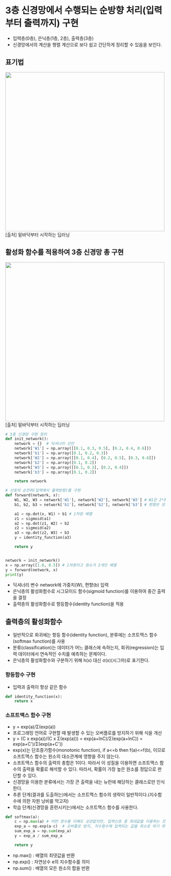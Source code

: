 # 3층 신경망에서 수행되는 순방향 처리(입력부터 출력까지) 구현
- 입력층(0층), 은닉층(1층, 2층), 출력층(3층)
- 신경망에서의 계산을 행렬 계산으로 보다 쉽고 간단하게 정리할 수 있음을 보인다.

## 표기법
<img src = "https://user-images.githubusercontent.com/59792046/114652037-10205200-9d20-11eb-80dc-741f703fe794.jpg" width = "500">
[출처] 밑바닥부터 시작하는 딥러닝

## 활성화 함수를 적용하여 3층 신경망 총 구현
<img src = "https://user-images.githubusercontent.com/59792046/114652474-e74c8c80-9d20-11eb-8c94-233fce9ae6dc.jpg" width = "500">
[출처] 밑바닥부터 시작하는 딥러닝


```python
# 3층 신경망 구현 정리
def init_network():
    network = {}  # 딕셔너리 선언
    network['W1'] = np.array([[0.1, 0.3, 0.5], [0.2, 0.4, 0.6]])
    network['b1'] = np.array([0.1, 0.2, 0.3])
    network['W2'] = np.array([[0.1, 0.4], [0.2, 0.5], [0.3, 0.6]])
    network['b2'] = np.array([0.1, 0.2])
    network['W3'] = np.array([[0.1, 0.3], [0.2, 0.4]])
    network['b3'] = np.array([0.1, 0.2])

    return network

# 신호의 순전파(입력에서 출력방향)를 구현
def forward(network, x):
    W1, W2, W3 = network['W1'], network['W2'], network['W3'] # W1은 2*3, W2는 3*2, W3는 2*2 행렬
    b1, b2, b3 = network['b1'], network['b2'], network['b3'] # 편향은 모두 1차원 배열

    a1 = np.dot(x, W1) + b1 # 1차원 배열
    z1 = sigmoid(a1)
    a2 = np.dot(z1, W2) + b2
    z2 = sigmoid(a2)
    a3 = np.dot(z2, W3) + b3
    y = identity_function(a3)

    return y


network = init_network()
x = np.array([1.0, 0.5]) # 1차원이고 원소가 2개인 배열
y = forward(network, x)
print(y)

```
- 딕셔너리 변수 network에 가중치(W), 편향(b) 입력
- 은닉층의 활성화함수로 시그모이드 함수(sigmoid function)를 이용하여 중간 출력을 결정
- 출력층의 활성화함수로 항등함수(identity function)을 적용


## 출력층의 활성화함수
- 일반적으로 회귀에는 항등 함수(identity function), 분류에는 소프트맥스 함수(softmax function)를 사용
- 분류(classification)는 데이터가 어느 클래스에 속하는지, 회귀(regression)는 입력 데이터에서 연속적인 수치를 예측하는 문제이다.
- 은닉층의 활성화함수와 구분하기 위해 h(x) 대신 σ(x)(시그마)로 표기한다.


### 항등함수 구현
- 입력과 출력이 항상 같은 함수

``` python
def identity_function(x):
    return x
```

### 소프트맥스 함수 구현
- y = exp(a)/Σ(exp(a))
- 프로그래밍 언어로 구현할 때 발생할 수 있는 오버플로를 방지하기 위해 식을 개선
- y = (C x exp(a))/(C x Σ(exp(a))) = exp(a+lnC)/Σ(exp(a+lnC)) = exp(a+C')/Σ(exp(a+C'))
- exp(x)는 단조증가함수(monotonic function), if a<=b then f(a)<=f(b), 이므로 소프트맥스 함수는 원소의 대소관계에 영향을 주지 않는다.
- 소프트맥스 함수의 출력의 총합은 1이다. 따라서 이 성질을 이용하면 소프트맥스 함수의 출력을 확률로 해석할 수 있다. 따라서, 확률이 가장 높은 원소를 정답으로 판단할 수 있다.
- 신경망을 이용한 분류에서는 가장 큰 출력을 내는 뉴런에 해당하는 클래스로만 인식한다. 
- 추론 단계(결과를 도출하는)에서는 소프트맥스 함수의 생략이 일반적이다.(지수함수에 의한 자원 낭비를 막고자)
- 학습 단계(신경망을 훈련시키는)에서는 소프트맥스 함수를 사용한다.


``` python
def softmax(a):
    c = np.max(a) # 어떤 정수를 더해도 상관없지만, 입력신호 중 최대값을 이용하는 것이 일반적
    exp_a = np.exp(a-c)  # 오버플로 방지, 지수함수에 입력되는 값을 최소로 하기 위해 음수형태의 덧셈을 진행
    sum_exp_a = np.sum(exp_a)
    y = exp_a / sum_exp_a

    return y
```

- np.max() : 배열의 최댓값을 반환
- np.exp() : 자연상수 e의 지수함수를 의미
- np.sum() : 배열의 모든 원소의 합을 반환
